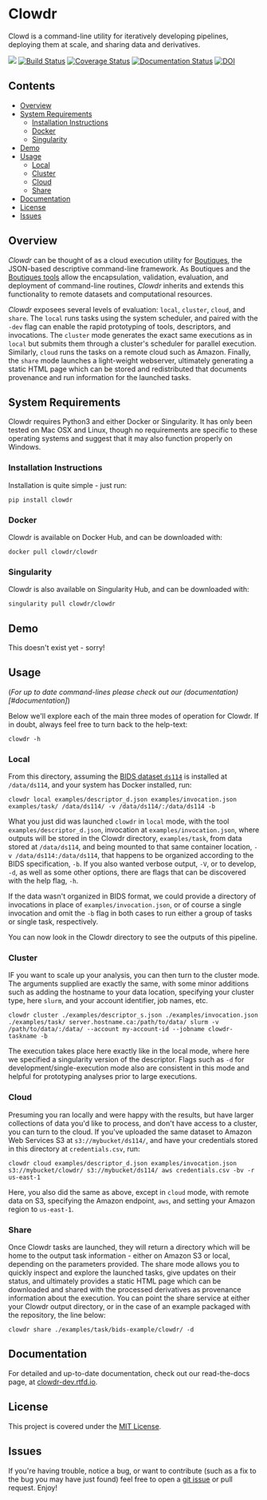 # Clowdr

Clowd is a command-line utility for iteratively developing pipelines, deploying them at scale, and sharing data and derivatives.

[![](https://img.shields.io/pypi/v/clowdr.svg)](https://pypi.python.org/pypi/clowdr)
[![Build Status](https://travis-ci.org/clowdr/clowdr.svg?branch=master)](https://travis-ci.org/clowdr/clowdr)
[![Coverage Status](https://coveralls.io/repos/github/clowdr/clowdr/badge.svg?branch=master)](https://coveralls.io/github/clowdr/clowdr?branch=master)
[![Documentation Status](https://readthedocs.org/projects/clowdr/badge/?version=latest)](https://clowdr.readthedocs.io/en/latest/?badge=latest)
[![DOI](https://zenodo.org/badge/121551982.svg)](https://zenodo.org/badge/latestdoi/121551982)

## Contents

- [Overview](#overview)
- [System Requirements](#system-requirements)
  - [Installation Instructions](#installation-instructions)
  - [Docker](#docker)
  - [Singularity](#singularity)
- [Demo](#demo)
- [Usage](#usage)
  - [Local](#local)
  - [Cluster](#cluster)
  - [Cloud](#cloud)
  - [Share](#share)
- [Documentation](#documentation)
- [License](#license)
- [Issues](#issues)

## Overview
*Clowdr* can be thought of as a cloud execution utility for [Boutiques](http://boutiques.github.io), the JSON-based
descriptive command-line framework. As Boutiques and the [Boutiques tools](https://github.com/boutiques/boutiques) allow
the encapsulation, validation, evaluation, and deployment of command-line routines, *Clowdr* inherits and extends this 
functionality to remote datasets and computational resources.

*Clowdr* exposees several levels of evaluation: `local`, `cluster`, `cloud`, and `share`. The `local` runs tasks using the
system scheduler, and paired with the `-dev` flag can enable the rapid prototyping of tools, descriptors, and invocations.
The `cluster` mode generates the exact same executions as in `local` but submits them through a cluster's scheduler for parallel
execution. Similarly, `cloud` runs the tasks on a remote cloud such as Amazon. Finally, the `share` mode launches a light-weight
webserver, ultimately generating a static HTML page which can be stored and redistributed that documents provenance and run
information for the launched tasks.

## System Requirements
Clowdr requires Python3 and either Docker or Singularity. It has only been tested on Mac OSX and Linux, though no requirements
are specific to these operating systems and suggest that it may also function properly on Windows.

### Installation Instructions
Installation is quite simple - just run:

```
pip install clowdr
```

### Docker
Clowdr is available on Docker Hub, and can be downloaded with:

```
docker pull clowdr/clowdr
```

### Singularity
Clowdr is also available on Singularity Hub, and can be downloaded with:

```
singularity pull clowdr/clowdr
```

## Demo
This doesn't exist yet - sorry!

## Usage
(*For up to date command-lines please check out our (documentation)[#documentation]*)

Below we'll explore each of the main three modes of operation for Clowdr. If in doubt, always feel free to turn back to the help-text:

```
clowdr -h
```

### Local
From this directory, assuming the [BIDS dataset `ds114`](https://github.com/INCF/BIDS-examples) is installed at `/data/ds114`, and
your system has Docker installed, run:

```
clowdr local examples/descriptor_d.json examples/invocation.json examples/task/ /data/ds114/ -v /data/ds114/:/data/ds114 -b
```

What you just did was launched `clowdr` in `local` mode, with the tool `examples/descriptor_d.json`, invocation at `examples/invocation.json`,
where outputs will be stored in the Clowdr directory, `examples/task`, from data stored at `/data/ds114`, and being mounted to that same container
location, `-v /data/ds114:/data/ds114`, that happens to be organized according to the BIDS specification, `-b`. If you also wanted verbose output,
`-V`, or to develop, `-d`, as well as some other options, there are flags that can be discovered with the help flag, `-h`.

If the data wasn't organized in BIDS format, we could provide a directory of invocations in place of `examples/invocation.json`, or of course a
single invocation and omit the `-b` flag in both cases to run either a group of tasks or single task, respectively.

You can now look in the Clowdr directory to see the outputs of this pipeline.

### Cluster
IF you want to scale up your analysis, you can then turn to the cluster mode. The arguments supplied are exactly the same, with some minor
additions such as adding the hostname to your data location, specifying your cluster type, here `slurm`, and your account identifier, job
names, etc.

```
clowdr cluster ./examples/descriptor_s.json ./examples/invocation.json ./examples/task/ server.hostname.ca:/path/to/data/ slurm -v /path/to/data/:/data/ --account my-account-id --jobname clowdr-taskname -b
```

The execution takes place here exactly like in the local mode, where here we specified a singularity version of the descriptor. Flags such as
`-d` for development/single-execution mode also are consistent in this mode and helpful for prototyping analyses prior to large executions.


### Cloud
Presuming you ran locally and were happy with the results, but have larger collections of data you'd like to process, and don't have access to a
cluster, you can turn to the cloud. If you've uploaded the same dataset to Amazon Web Services S3 at `s3://mybucket/ds114/`, and have your
credentials stored in this directory at `credentials.csv`, run:

```
clowdr cloud examples/descriptor_d.json examples/invocation.json s3://mybucket/clowdr/ s3://mybucket/ds114/ aws credentials.csv -bv -r us-east-1
```

Here, you also did the same as above, except in `cloud` mode, with remote data on S3, specifying the Amazon endpoint, `aws`, and setting your Amazon
region to `us-east-1`.

### Share
Once Clowdr tasks are launched, they will return a directory which will be home to the output task information - either on Amazon S3 or local, depending
on the parameters provided. The share mode allows you to quickly inspect and explore the launched tasks, give updates on their status, and ultimately
provides a static HTML page which can be downloaded and shared with the processed derivatives as provenance information about the execution. You can
point the share service at either your Clowdr output directory, or in the case of an example packaged with the repository, the line below:

```
clowdr share ./examples/task/bids-example/clowdr/ -d
```

## Documentation
For detailed and up-to-date documentation, check out our read-the-docs page, at [clowdr-dev.rtfd.io](http://clowdr-dev.rtfd.io).

## License
This project is covered under the [MIT License](https://github.com/clowdr/clowdr/blob/master/LICENSE).

## Issues
If you're having trouble, notice a bug, or want to contribute (such as a fix to the bug you may have just found) feel free to open a
[git issue](https://github.com/clowdr/clowdr/issues/new) or pull request. Enjoy!

